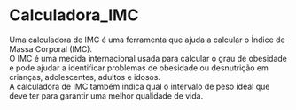 # Calculadora_IMC

Uma calculadora de IMC é uma ferramenta que ajuda a calcular o Índice de Massa Corporal (IMC). <br> 
O IMC é uma medida internacional usada para calcular o grau de obesidade e pode ajudar a identificar problemas de obesidade ou desnutrição em crianças, adolescentes, adultos e idosos.
<br> A calculadora de IMC também indica qual o intervalo de peso ideal que deve ter para garantir uma melhor qualidade de vida.
